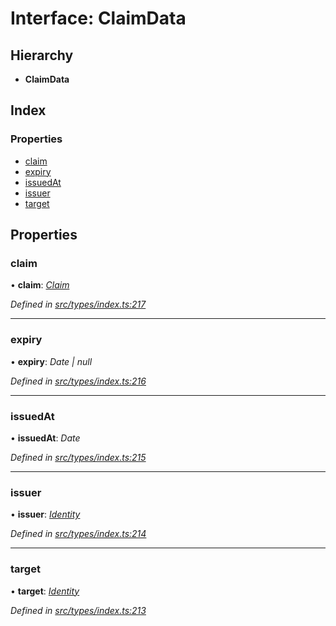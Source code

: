 # Interface: ClaimData

## Hierarchy

* **ClaimData**

## Index

### Properties

* [claim](types.claimdata.md#claim)
* [expiry](types.claimdata.md#expiry)
* [issuedAt](types.claimdata.md#issuedat)
* [issuer](types.claimdata.md#issuer)
* [target](types.claimdata.md#target)

## Properties

###  claim

• **claim**: *[Claim](../modules/types.md#claim)*

*Defined in [src/types/index.ts:217](https://github.com/PolymathNetwork/polymesh-sdk/blob/6d34df1/src/types/index.ts#L217)*

___

###  expiry

• **expiry**: *Date | null*

*Defined in [src/types/index.ts:216](https://github.com/PolymathNetwork/polymesh-sdk/blob/6d34df1/src/types/index.ts#L216)*

___

###  issuedAt

• **issuedAt**: *Date*

*Defined in [src/types/index.ts:215](https://github.com/PolymathNetwork/polymesh-sdk/blob/6d34df1/src/types/index.ts#L215)*

___

###  issuer

• **issuer**: *[Identity](../classes/api_entities_identity.identity.md)*

*Defined in [src/types/index.ts:214](https://github.com/PolymathNetwork/polymesh-sdk/blob/6d34df1/src/types/index.ts#L214)*

___

###  target

• **target**: *[Identity](../classes/api_entities_identity.identity.md)*

*Defined in [src/types/index.ts:213](https://github.com/PolymathNetwork/polymesh-sdk/blob/6d34df1/src/types/index.ts#L213)*
